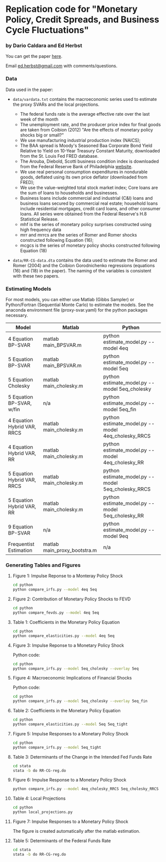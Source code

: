 # Replication code for "Monetary Policy, Credit Spreads, and Business Cycle Fluctuations"
### by Dario Caldara and Ed Herbst

You can get the paper [here](https://www.aeaweb.org/articles?id=10.1257/mac.20170294).

Email ed.herbst@gmail.com with comments/questions.


### Data

Data used in the paper:

* `data/vardata.txt` contains the macroeconomic series used to estimate the
  proxy SVARs and the local projections.
  * The federal funds rate is the average effective rate over the last week of the month
  * The unemployment rate, and the producer
    price index for final goods are taken from Coibion (2012) "Are the effects
    of monetary policy shocks big or small?"
  * We use manufacturing industrial production index (NAICS);
  * The BAA spread is Moody's Seasoned Baa Corporate Bond Yield Relative to
    Yield on 10-Year Treasury Constant Maturity, downloaded from the St. Louis
    Fed FRED database.
  * The Arouba, Diebold, Scotti business condition index is downloaded from the
    Federal Reserve Bank of Philadelphia
    [website](https://www.philadelphiafed.org/research-and-data/real-time-center/business-conditions-index). 
  * We use real personal consumption expenditures in nondurable goods, deflated
    using its own price deflator (downloaded from FRED);
  * We use the value-weighted total stock market index; Core loans are the sum
	of loans to households and businesses. 
  * Business loans include commercial and industrial (C&I) loans and business
	loans secured by commercial real estate; household loans include residential
	mortgages, credit card loans, and other consumer loans. All series were
	obtained from the Federal Reserve's H.8 Statistical Release.
  * mhf is the series of monetary policy surprises constructed using high frequency data
  * mrr and mrrcs are the series of Romer and Romer shocks constructed following Equation (16);
  * mcgcs is the series of monetary policy shocks constructed following Equation (18)
		  
* `data/RR-CG-data.dta` contains the data used to estimate the Romer and Romer
   (2004) and the Coibion Gorodnichenko regressions (equations (16) and (18) in
   the paper). The naming of the variables is consistent with these two papers.



### Estimating Models

For most models, you can either use Matlab (Gibbs Sampler) or Python/Fortran
(Sequential Monte Carlo) to estimate the models.  See the anaconda environment
file (proxy-svar.yaml) for the python packages necessary.

| Model                       | Matlab                       | Python                                             |
|-----------------------------|------------------------------|----------------------------------------------------|
| 4 Equation BP-SVAR          | matlab main_BPSVAR.m         | python estimate_model.py --model 4eq               |
| 5 Equation BP-SVAR          | matlab main_BPSVAR.m         | python estimate_model.py --model 5eq               |
| 5 Equation Cholesky         | matlab main_cholesky.m       | python estimate_model.py --model 5eq_cholesky      |
| 5 Equation BP-SVAR, w/fin   | n/a                          | python estimate_model.py --model 5eq_fin           |
| 4 Equation Hybrid VAR, RRCS | matlab main_cholesky.m       | python estimate_model.py --model 4eq_cholesky_RRCS |
| 4 Equation Hybrid VAR, RR   | matlab main_cholesky.m       | python estimate_model.py --model 4eq_cholesky_RR   |
| 5 Equation Hybrid VAR, RRCS | matlab main_cholesky.m       | python estimate_model.py --model 5eq_cholesky_RRCS |
| 5 Equation Hybrid VAR, RR   | matlab main_cholesky.m       | python estimate_model.py --model 5eq_cholesky_RR   |
| 9 Equation BP-SVAR          | n/a                          | python estimate_model.py --model 9eq               |
| Frequentist Estimation      | matlab main_proxy_bootstra.m | n/a                                                |

### Generating Tables and Figures


1. Figure 1: Impulse Reponse to a Monteray Policy Shock

   ```sh 
   cd python
   python compare_irfs.py --model 4eq 5eq 
   ```

2. Figure 2: Contribution of Monetary Policy Shocks to FEVD
   
   ```sh 
   cd python
   python compare_fevds.py --model 4eq 5eq
   ```

3. Table 1: Coefficients in the Monetary Policy Equation

   ```sh 
   cd python
   python compare_elasticities.py --model 4eq 5eq
   ```
	
4. Figure 3: Impulse Reponse to a Monetary Policy Shock

	Python code:
	```sh
	cd python
    python compare_irfs.py --model 5eq_cholesky --overlay 5eq
	```
	
5. Figure 4: Macroeconomic Implications of Financial Shocks

   Python code:
	```sh
	cd python
    python compare_irfs.py --model 5eq_cholesky --overlay 5eq_fin
	```

6. Table 2: Coefficients in the Monetary Policy Equation

	```sh 
	cd python
    python compare_elasticities.py --model 5eq 5eq_tight
	```

7. Figure 5: Impulse Responses to a Monetary Policy Shock

	```sh
	cd python
    python compare_irfs.py --model 5eq_tight
    ```

8. Table 3: Determinants of the Change in the Intended Fed Funds Rate

   ```sh
   cd stata
   stata -b do RR-CG-reg.do
   ```

9. Figure 6: Impulse Response to a Monetary Policy Shock 

   ```sh
   python compare_irfs.py --model 4eq_cholesky_RRCS 5eq_cholesky_RRCS --overlay 4eq_cholesky_RR 5eq_cholesky_RR 
   ```

10. Table 4: Local Projections

    ```sh
	cd python
    python local_projections.py
    ```

11. Figure 7: Impulse Responses to a Monetary Policy Shock

    The figure is created automatically after the matlab estimation.
    
12. Table 5: Determinants of the Federal Funds Rate

    ```sh
    cd stata
    stata -b do RR-CG-reg.do
    ```
